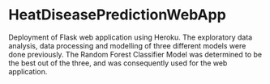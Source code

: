 # HeatDiseasePredictionWebApp
Deployment of Flask web application using Heroku. The exploratory data analysis, data processing and modelling of three different models were done previously. The Random Forest Classifier Model was determined to be the best out of the three, and was consequently used for the web application.
